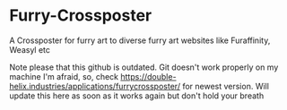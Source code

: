 # Furry-Crossposter
A Crossposter for furry art to diverse furry art websites like Furaffinity, Weasyl etc

Note please that this github is outdated. Git doesn't work properly on my machine I'm afraid, so, check https://double-helix.industries/applications/furrycrossposter/ for newest version. Will update this here as soon as it works again but don't hold your breath
